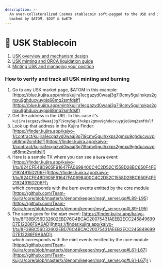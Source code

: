 ```yaml
---
description: >-
  An over-collateralized Cosmos stablecoin soft-pegged to the USD and initially
  backed by $ATOM, $DOT & $wETH
---
```


# 🐎 USK Stablecoin

1. [USK overview and mechanism design](https://medium.com/team-kujira/kujira-usk-stablecoin-launch-kickstarting-grown-up-defi-26b4372d7aef)
2. [USK minting and ORCA liquidation guide](https://medium.com/team-kujira/testnet-usk-minting-orca-liquidation-bids-4f1215e9677b)
3. [Minting USK and managing your position](https://medium.com/team-kujira/team-kujira-minting-usk-and-managing-your-position-6ba405bf1301)

### How to verify and track all USK minting and burning

1. Go to any USK market page, $ATOM in this example: [https://blue.kujira.app/mint/kujira1ecgazyd0waaj3g7l9cmy5gulhxkps2gmxu9ghducvuypjq68mq2smfdslf](https://blue.kujira.app/mint/kujira1ecgazyd0waaj3g7l9cmy5gulhxkps2gmxu9ghducvuypjq68mq2smfdslf)
2. Get the address in the URL. In this case it's `kujira1ecgazyd0waaj3g7l9cmy5gulhxkps2gmxu9ghducvuypjq68mq2smfdslf`
3. Look up that address in the Kujira Finder: [https://finder.kujira.app/kaiyo-1/contract/kujira1ecgazyd0waaj3g7l9cmy5gulhxkps2gmxu9ghducvuypjq68mq2smfdslf](https://finder.kujira.app/kaiyo-1/contract/kujira1ecgazyd0waaj3g7l9cmy5gulhxkps2gmxu9ghducvuypjq68mq2smfdslf)
4. Here is a sample TX where you can see a **`burn`** event: [https://finder.kujira.app/kaiyo-1/tx/624CFE48D905F91647FA0698400C4C2D52C1558D28BC650F4FE21924915D206F](https://finder.kujira.app/kaiyo-1/tx/624CFE48D905F91647FA0698400C4C2D52C1558D28BC650F4FE21924915D206F)\
   \
   which corresponds with the burn events emitted by the core module [https://github.com/Team-Kujira/core/blob/master/x/denom/keeper/msg\_server.go#L89-L95](https://github.com/Team-Kujira/core/blob/master/x/denom/keeper/msg\_server.go#L89-L95)
5. The same goes for the **`mint`** event: [https://finder.kujira.app/kaiyo-1/tx/8F39BC56D32602EBD76C4BCAC20075431AEEB2ECC245849699D7E12286F9A6AD](https://finder.kujira.app/kaiyo-1/tx/8F39BC56D32602EBD76C4BCAC20075431AEEB2ECC245849699D7E12286F9A6AD)\
   \
   which corresponds with the mint events emitted by the core module [https://github.com/Team-Kujira/core/blob/master/x/denom/keeper/msg\_server.go#L61-L67](https://github.com/Team-Kujira/core/blob/master/x/denom/keeper/msg\_server.go#L61-L67)\
   \
